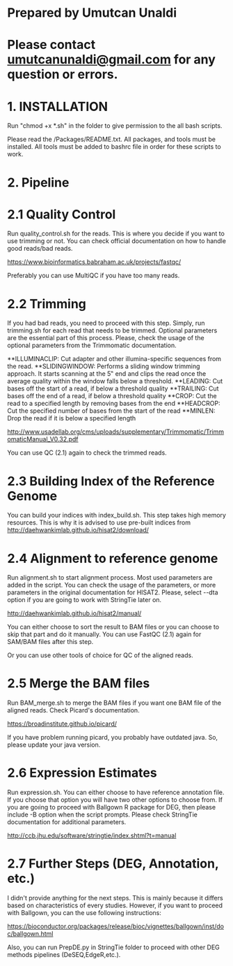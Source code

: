 # Prepared by Umutcan Unaldi
# Please contact umutcanunaldi@gmail.com for any question or errors.


# 1. INSTALLATION

Run "chmod +x *.sh" in the folder to give permission to the all bash scripts.

Please read the /Packages/README.txt. All packages, and tools must be installed.
All tools must be added to bashrc file in order for these scripts to work. 


# 2. Pipeline

# 2.1 Quality Control

Run quality_control.sh for the reads. This is where you decide if you want to
use trimming or not. You can check official documentation on how to
handle good reads/bad reads.
 
https://www.bioinformatics.babraham.ac.uk/projects/fastqc/

Preferably you can use MultiQC if you have too many reads.

# 2.2 Trimming

If you had bad reads, you need to proceed with this step. Simply,
run trimming.sh for each read that needs to be trimmed. Optional
parameters are the essential part of this process. Please, check
the usage of the optional parameters from the Trimmomatic documentation.

**ILLUMINACLIP: Cut adapter and other illumina-specific sequences from the read.
**SLIDINGWINDOW: Performs a sliding window trimming approach. It starts
scanning at the 5‟ end and clips the read once the average quality within the window
falls below a threshold.
**LEADING: Cut bases off the start of a read, if below a threshold quality
**TRAILING: Cut bases off the end of a read, if below a threshold quality
**CROP: Cut the read to a specified length by removing bases from the end
**HEADCROP: Cut the specified number of bases from the start of the read
**MINLEN: Drop the read if it is below a specified length

http://www.usadellab.org/cms/uploads/supplementary/Trimmomatic/TrimmomaticManual_V0.32.pdf

You can use QC (2.1) again to check the trimmed reads.

# 2.3 Building Index of the Reference Genome

You can build your indices with index_build.sh. This step takes
high memory resources. This is why it is advised to use
pre-built indices from http://daehwankimlab.github.io/hisat2/download/


# 2.4 Alignment to reference genome

Run alignment.sh to start alignment process. Most used parameters
are added in the script. You can check the usage of the parameters, or
more parameters in the original documentation for HISAT2.  Please,
select --dta option if you are going to work with StringTie later on.

http://daehwankimlab.github.io/hisat2/manual/

You can either choose to sort the result to BAM files or you can choose
to skip that part and do it manually. You can use FastQC (2.1) again
for SAM/BAM files after this step.

Or you can use other tools of choice for QC of the aligned reads. 


# 2.5 Merge the BAM files

Run BAM_merge.sh to merge the BAM files if you want one BAM file
of the aligned reads. Check Picard's documentation.

https://broadinstitute.github.io/picard/

If you have problem running picard, you probably have outdated java.
So, please update your java version.


# 2.6 Expression Estimates

Run expression.sh. You can either choose to have reference annotation file.
If you choose that option you will have two other options to choose from.
If you are goıing to proceed with Ballgown R package for DEG, then please
include -B option when the script prompts. Please check StringTie documentation
for additional parameters.

http://ccb.jhu.edu/software/stringtie/index.shtml?t=manual

# 2.7 Further Steps (DEG, Annotation, etc.)

I didn't provide anything for the next steps. This is mainly because it differs
based on characteristics of every studies. However, if you want to proceed with
Ballgown, you can the use following instructions:

https://bioconductor.org/packages/release/bioc/vignettes/ballgown/inst/doc/ballgown.html

Also, you can run PrepDE.py in StringTie folder to proceed with other DEG
methods pipelines (DeSEQ,EdgeR,etc.).








